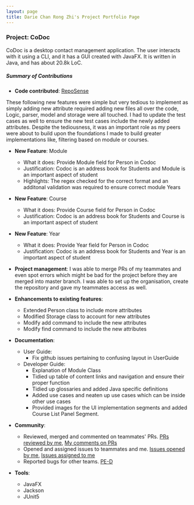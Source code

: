 ```yaml
---
layout: page
title: Darie Chan Rong Zhi's Project Portfolio Page
---
```


### Project: CoDoc

CoDoc is a desktop contact management application. The user interacts with it using a CLI, and it has a GUI created with JavaFX. It is written in Java, and has about 20.8k LoC.

##### Summary of Contributions
* **Code contributed**: [RepoSense](https://nus-cs2103-ay2223s2.github.io/tp-dashboard/?search=nappysprout&breakdown=true&sort=groupTitle%20dsc&sortWithin=title&since=2023-02-17&timeframe=commit&mergegroup=&groupSelect=groupByRepos&checkedFileTypes=docs~functional-code~test-code~other)

These following new features were simple but very tedious to implement as simply adding new attribute required adding new files all
over the code, Logic, parser, model and storage were all touched. I had to update the test cases as well to ensure the new 
test cases include the newly added attributes. Despite the tediousness, it was an important role as my peers were about to 
build upon the foundations I made to build greater implementations like, filtering based on module or courses.
* **New Feature**: Module
    * What it does: Provide Module field for Person in Codoc
    * Justification: Codoc is an address book for Students and Module is an important aspect of student
    * Highlights: The regex checked for the correct format and an additonal validation was required to ensure correct module Years

* **New Feature**: Course
  * What it does: Provide Course field for Person in Codoc
  * Justification: Codoc is an address book for Students and Course is an important aspect of student

* **New Feature**: Year
  * What it does: Provide Year field for Person in Codoc
  * Justification: Codoc is an address book for Students and Year is an important aspect of student


* **Project management**: I was able to merge PRs of my teammates and even spot errors which might be bad for the project before they are merged into master branch.
I was able to set up the organisation, create the repository and gave my teammates access as well. 

* **Enhancements to existing features**:
    * Extended Person class to include more attributes
    * Modified Storage class to account for new attributes
    * Modify add command to include the new attributes
    * Modify find command to include the new attributes

* **Documentation**:
    * User Guide:
        * Fix github issues pertaining to confusing layout in UserGuide
    * Developer Guide:
        * Explanation of Module Class
        * Tidied up table of content links and navigation and ensure their proper function
        * Tidied up glossaries and added Java specific definitions
        * Added use cases and neaten up use cases which can be inside other use cases
        * Provided images for the UI implementation segments and added Course List Panel Segment.
* **Community**:
    * Reviewed, merged and commented on teammates' PRs. [PRs reviewed by me](https://github.com/AY2223S2-CS2103T-F12-2/tp/pulls?q=is%3Apr+is%3Aclosed+reviewed-by%3Anappysprout), [My comments on PRs](https://nus-cs2103-ay2223s2.github.io/dashboards/contents/tp-comments.html#163-dari-zhi-nappysprout-5-comments)
    * Opened and assigned issues to teammates and me. [Issues opened by me](https://github.com/AY2223S2-CS2103T-F12-2/tp/issues?q=is%3Aissue+is%3Aclosed+author%3Anappysprout), [Issues assigned to me](https://github.com/AY2223S2-CS2103T-F12-2/tp/issues?q=is%3Aissue+is%3Aclosed+assignee%3Anappysprout+)
    * Reported bugs for other teams. [PE-D](https://github.com/nappysprout/ped/issues)
* **Tools**:
    * JavaFX
    * Jackson
    * JUnit5
